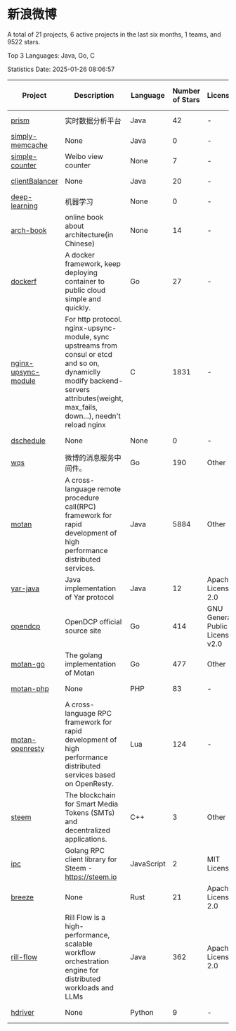 # 新浪微博

A total of 21 projects, 6 active projects in the last six months, 1 teams, and 9522 stars.

Top 3 Languages: Java, Go, C

Statistics Date: 2025-01-26 08:06:57

| Project | Description | Language | Number of Stars | License | Creation Date | Last Updated Date | Last Pushed Date |
| --- | --- | --- | --- | --- | --- | --- | --- |
| [prism](https://github.com/weibocom/prism) | 实时数据分析平台 | Java | 42 | - | 2013-03-21 | 2024-08-30 | 2013-06-26 |
| [simply-memcache](https://github.com/weibocom/simply-memcache) | None | Java | 0 | - | 2013-03-21 | 2018-05-08 | 2013-08-19 |
| [simple-counter](https://github.com/weibocom/simple-counter) | Weibo view counter | None | 7 | - | 2013-03-22 | 2020-05-11 | 2013-03-22 |
| [clientBalancer](https://github.com/weibocom/clientBalancer) | None | Java | 20 | - | 2013-03-22 | 2024-09-23 | 2013-03-22 |
| [deep-learning](https://github.com/weibocom/deep-learning) | 机器学习 | None | 0 | - | 2013-09-17 | 2013-09-17 | 2013-09-17 |
| [arch-book](https://github.com/weibocom/arch-book) | online book about architecture(in Chinese) | None | 14 | - | 2014-07-08 | 2018-08-28 | 2014-07-18 |
| [dockerf](https://github.com/weibocom/dockerf) | A docker framework, keep deploying container to public cloud simple and quickly. | Go | 27 | - | 2015-06-11 | 2024-05-11 | 2022-01-14 |
| [nginx-upsync-module](https://github.com/weibocom/nginx-upsync-module) | For http protocol. nginx-upsync-module, sync upstreams from consul or etcd and so on, dynamiclly modify backend-servers attributes(weight, max_fails, down...), needn't reload nginx | C | 1831 | - | 2015-09-17 | 2025-01-17 | 2023-04-07 |
| [dschedule](https://github.com/weibocom/dschedule) | None | None | 0 | - | 2016-02-19 | 2018-02-23 | 2016-03-23 |
| [wqs](https://github.com/weibocom/wqs) | 微博的消息服务中间件。 | Go | 190 | Other | 2016-04-19 | 2025-01-17 | 2017-10-10 |
| [motan](https://github.com/weibocom/motan) | A cross-language remote procedure call(RPC) framework for rapid development of high performance distributed services. | Java | 5884 | Other | 2016-04-20 | 2025-01-24 | 2024-12-25 |
| [yar-java](https://github.com/weibocom/yar-java) | Java implementation of Yar protocol | Java | 12 | Apache License 2.0 | 2016-06-23 | 2024-05-07 | 2022-11-15 |
| [opendcp](https://github.com/weibocom/opendcp) | OpenDCP official source site | Go | 414 | GNU General Public License v2.0 | 2016-12-01 | 2024-11-29 | 2022-07-05 |
| [motan-go](https://github.com/weibocom/motan-go) | The golang implementation of Motan | Go | 477 | Other | 2017-10-30 | 2025-01-22 | 2025-01-13 |
| [motan-php](https://github.com/weibocom/motan-php) | None | PHP | 83 | - | 2017-10-30 | 2024-11-01 | 2024-11-01 |
| [motan-openresty](https://github.com/weibocom/motan-openresty) | A cross-language RPC framework for rapid development of high performance distributed services based on OpenResty. | Lua | 124 | - | 2017-10-30 | 2025-01-10 | 2025-01-10 |
| [steem](https://github.com/weibocom/steem) | The blockchain for Smart Media Tokens (SMTs) and decentralized applications. | C++ | 3 | Other | 2018-03-06 | 2018-07-06 | 2018-07-03 |
| [ipc](https://github.com/weibocom/ipc) | Golang RPC client library for Steem - https://steem.io | JavaScript | 2 | MIT License | 2018-04-10 | 2019-04-09 | 2018-06-12 |
| [breeze](https://github.com/weibocom/breeze) | None | Rust | 21 | Apache License 2.0 | 2021-06-11 | 2024-10-25 | 2025-01-10 |
| [rill-flow](https://github.com/weibocom/rill-flow) |  Rill Flow is a high-performance, scalable workflow orchestration engine for distributed workloads and LLMs | Java | 362 | Apache License 2.0 | 2023-11-03 | 2025-01-23 | 2025-01-13 |
| [hdriver](https://github.com/weibocom/hdriver) | None | Python | 9 | - | 2024-01-24 | 2025-01-16 | 2024-01-24 |
